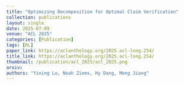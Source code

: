 ```yaml
---
title: "Optimizing Decomposition for Optimal Claim Verification"
collection: publications
layout: single
date: 2025-07-09
venue: "ACL 2025"
categories: [Publication]
tags: [RL]
paper_link: https://aclanthology.org/2025.acl-long.254/
title_link: https://aclanthology.org/2025.acl-long.254/
thumbnail: /publication/acl_2025/acl_2025.png
arxiv:
authors: "Yining Lu, Noah Ziems, Hy Dang, Meng Jiang"
---
```


